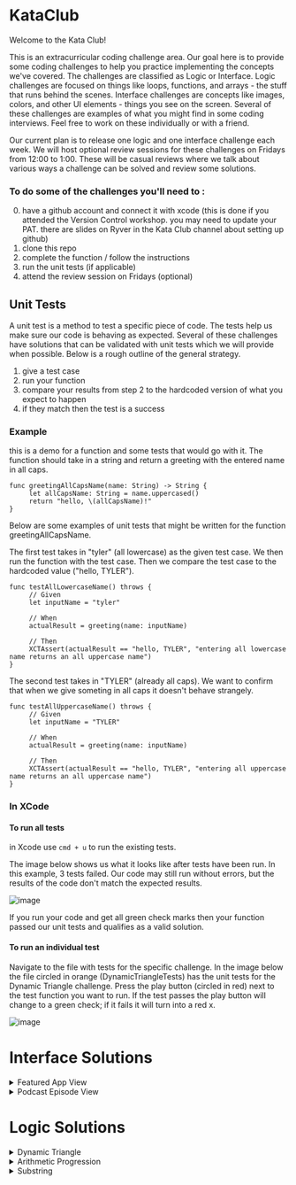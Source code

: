 # KataClub

Welcome to the Kata Club!

This is an extracurricular coding challenge area. Our goal here is to provide some coding challenges to help you practice implementing the concepts we've covered. The challenges are classified as Logic or Interface. Logic challenges are focused on things like loops, functions, and arrays - the stuff that runs behind the scenes. Interface challenges are concepts like images, colors, and other UI elements - things you see on the screen. Several of these challenges are examples of what you might find in some coding interviews. Feel free to work on these individually or with a friend. 

Our current plan is to release one logic and one interface challenge each week. We will host optional review sessions for these challenges on Fridays from 12:00 to 1:00. These will be casual reviews where we talk about various ways a challenge can be solved and review some solutions.

### To do some of the challenges you'll need to :
0. have a github account and connect it with xcode (this is done if you attended the Version Control workshop. you may need to update your PAT. there are slides on Ryver in the Kata Club channel about setting up github)
1. clone this repo
2. complete the function / follow the instructions
3. run the unit tests (if applicable)
4. attend the review session on Fridays (optional)

## Unit Tests
A unit test is a method to test a specific piece of code. The tests help us make sure our code is behaving as expected. Several of these challenges have solutions that can be validated with unit tests which we will provide when possible. Below is a rough outline of the general strategy.

1. give a test case
2. run your function
3. compare your results from step 2 to the hardcoded version of what you expect to happen
4. if they match then the test is a success


### Example 
this is a demo for a function and some tests that would go with it. The function should take in a string and return a greeting with the entered name in all caps. 

```
func greetingAllCapsName(name: String) -> String {
     let allCapsName: String = name.uppercased()
     return "hello, \(allCapsName)!"
}
```

Below are some examples of unit tests that might be written for the function greetingAllCapsName.

The first test takes in "tyler" (all lowercase) as the given test case. We then run the function with the test case. Then we compare the test case to the hardcoded value ("hello, TYLER").
```
func testAllLowercaseName() throws {
     // Given
     let inputName = "tyler"
     
     // When
     actualResult = greeting(name: inputName)
     
     // Then
     XCTAssert(actualResult == "hello, TYLER", "entering all lowercase name returns an all uppercase name")
}
```

The second test takes in "TYLER" (already all caps). We want to confirm that when we give someting in all caps it doesn't behave strangely.

```
func testAllUppercaseName() throws {
     // Given
     let inputName = "TYLER"
     
     // When
     actualResult = greeting(name: inputName)
     
     // Then
     XCTAssert(actualResult == "hello, TYLER", "entering all uppercase name returns an all uppercase name")
}
```

### In XCode
#### To run all tests

in Xcode use ```cmd + u``` to run the existing tests.

The image below shows us what it looks like after tests have been run. In this example, 3 tests failed. Our code may still run without errors, but the results of the code don't match the expected results.

![image](https://user-images.githubusercontent.com/47198432/150194114-92f24290-f23d-47e4-a786-5695ba5096fe.png)

If you run your code and get all green check marks then your function passed our unit tests and qualifies as a valid solution.


#### To run an individual test
Navigate to the file with tests for the specific challenge. In the image below the file circled in orange (DynamicTriangleTests) has the unit tests for the Dynamic Triangle challenge. Press the play button (circled in red) next to the test function you want to run. If the test passes the play button will change to a green check; if it fails it will turn into a red x.

![image](https://user-images.githubusercontent.com/47198432/150199364-c4a8e75b-6e29-4954-8f77-a86304754cc9.png)

# Interface Solutions

<details> 
  <summary> Featured App View </summary>
 
  ```
//This VStack holds the whole interface.
VStack {
    Image("GrandMountain")
        .resizable()
        .scaledToFit()
    
    //This HStack allows us to push the elements further to the left with a Spacer.
    HStack {
        
        //This VStack holds all of our text elements.
        VStack(alignment: .leading) {
            Text("FEATURED GAME")
                .font(.headline)
                .foregroundColor(.highContrastGray)
            Text("Grand Mountain Adventure")
                .font(.largeTitle)
                .fontWeight(.bold)
            //This line prevents the text getting cut off with a "..."
                .fixedSize(horizontal: false, vertical: true)
            Text("Carve up some powder in this stunning ski park.")
                .foregroundColor(.highContrastGray)
        }
        
        Spacer()
    }
    .padding()
}
//This clips the corners to be rounded.
.cornerRadius(15.0)
//The .background modifier lets us add colors and shadows that don't affect the rest of our view.
//I prefer .background over ZStacks/.frame, because it allows us to fit the content freely to itself and the screen.
.background {
    RoundedRectangle(cornerRadius: 15.0)
        .foregroundColor(.background)
        .shadow( radius: 15.0, x: 0.0, y: 8.0)
}
.padding()
  ```
</details>

<details> 
  <summary> Podcast Episode View </summary>
 
  ```
 VStack(alignment: .leading) {
    
    //Episode list title
    HStack {
        Text("Episodes")
            .font(.title)
            .fontWeight(.semibold)
        Spacer()
        Text("See All")
            .font(.title3)
            .foregroundColor(.highContrastPurple)
    }
    
    Divider()
        .padding(.bottom, 10.0)
    
    //Date grouping
    HStack {
        //Date
        Text("DEC 22, 2021")
            .fontWeight(.medium)
        
        //Interpunct
        Text("·")
            .fontWeight(.medium)
        
        //Explicit marking
        Image(systemName: "e.square.fill")
    }
    .foregroundColor(.highContrastGray)
    .font(.caption)
    .padding(.bottom, 0.1)
    
    //Episode title
    Text("May We Have This Dance?")
        .font(.title3)
        .fontWeight(.semibold)
        .padding(.bottom, 0.1)
    
    //Episode description
    Text("A jazz dance born in Harlem in the 1920s end up in a tiny Swedish town. What happens when Black dancers try to bring the Lindy Hop home?")
        .foregroundColor(.highContrastGray)
    
    HStack {
        //Play button
        Image(systemName: "play.fill")
            .font(.caption)
            .foregroundColor(.highContrastPurple)
            .padding(8.0)
            .background {
                Circle()
                    .foregroundColor(.lightGray)
        }
        
        //Length of time
        Text("44 min")
            .foregroundColor(.highContrastPurple)
        
        Spacer()
        
        //Downloaded symbol
        Image(systemName: "arrow.down.circle.fill")
            .font(.caption)
            .foregroundColor(.gray)
        
        //See more button
        Image(systemName: "ellipsis")
            .foregroundColor(.gray)
    }
}
  ```
</details>

# Logic Solutions
<details> 
  <summary> Dynamic Triangle </summary>
 
  ### single loop
  ```
   func triangleOfOnes(with height: String) -> String {
        guard let height = Int(height), height > 0 else { return invalidInputText}
        
        if height == 1 {
            return "1"
        }
        
        var output = ""
        let numberOfRows = (height * 2) - 1
        
        for row in 1...numberOfRows {
            let numberOfOnes = row <= height ? row : (numberOfRows - row) + 1
            output.append(String(repeating: "1", count: numberOfOnes))
            
            if row < numberOfRows {
                output.append("\n")
            }
        }
        
        return output
    }
  ```
  
  ### two loops
  ```
  func triangleOfOnes(with height: String) -> String {
            
    guard let height: Int = Int(height) else {
        return invalidInputText
    }
    
    if height < 1 {
        return invalidInputText
    }
    
    if height == 1 {
        return "1"
    }
    
    var result = """
    """
    
    for i in 1...height{
        result += "\(String(repeating: "1", count: i))\n"
    }
    
    for i in (1..<height).reversed(){
        result += String(repeating: "1", count: i)
        if i != 1{
            result += "\n"
        }
    }
    
    return result
}
  ```
</details>

<details> 
  <summary> Arithmetic Progression </summary>
     
  ### Ty
 
  ```
     func findMissingElement(in array: [Int]) -> Int? {
        
        var deltas = [Int]()
        
        for i in 0...array.count-2{
            deltas.append(array[i+1] - array[i])
        }
        
        let minDelta = deltas.min()!
        let maxDelta = deltas.max()!
        
        if minDelta == maxDelta{
            // no missing numbers
            return nil
        } else {
            let maxDeltaIndex = deltas.firstIndex(of: maxDelta)
            let missingNumber = array[maxDeltaIndex!] + minDelta
            return missingNumber
        }
    }
  ```
 ### Tom
     
  ```
  func findMissingElement(in array: [Int]) -> Int? {
        let firstTerm = inputArray[0]
        let lastTerm = inputArray[inputArray.count - 1]
        let range = lastTerm - firstTerm
        let arithmeticProgression = range / inputArray.count
        
        for index in 0...inputArray.count - 2  {
          let currentTerm = inputArray[index]
          let nextTerm = inputArray[index + 1]
          
          if currentTerm + arithmeticProgression != nextTerm {
              return currentTerm + arithmeticProgression
          }
        }
        
        return nil
    }
  ```
 ### Zoe
     
  ```
     func findMissingElement(in array: [Int]) -> Int? {
        var ranges: [Int] = []
        
        for index in 0..<(array.endIndex - 1) {
            let range = array[index + 1] - array[index]
            ranges.append(range)
        }
        
        let step: Int = ranges.min() ?? 0
        var missingValue: Int? = nil
        
        for index in 0..<ranges.count {
            if ranges[index] != step {
                missingValue = array[index] + step
            }
        }
        
        return missingValue
    }
  ```
</details>

<details> 
  <summary> Substring </summary>
     
  ### for loop method
 
  ```
    func calculateOccurrences(inputString:String, inputSubstring:String) -> Int {
    //rule out Does Not Contain case
    if !inputString.contains(inputSubstring) {
        return 0
    }
    
    //store count
    var count = 0
    
    //check each substring within inputString
    for index in 0...(inputString.count - inputSubstring.count) {
        let lowerBound = String.Index(encodedOffset: index)
        let upperBound = String.Index(encodedOffset: index + inputSubstring.count)
        let substring = inputString[lowerBound..<upperBound]
        
        if String(substring) == inputSubstring {
            count += 1
        }
    }
    
    return count
}
     
  ```
 
### One-liner
 
  ```
  func calculateOccurrences(inputString:String, inputSubstring:String) -> Int {
        inputString.components(separatedBy: inputSubstring).count - 1
    }
  ```
</details>
